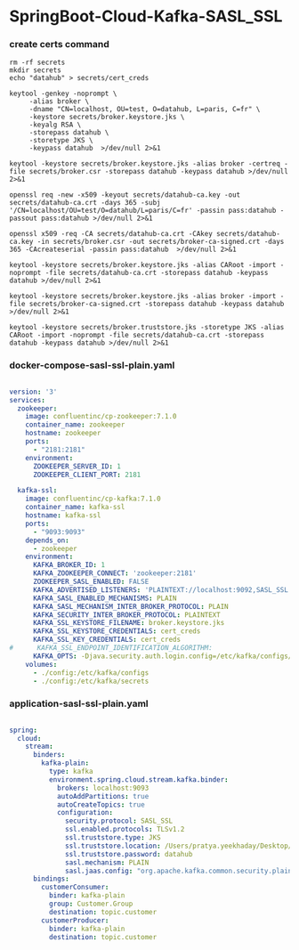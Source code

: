 # SpringBoot-Cloud-Kafka-SASL_SSL

### create certs command

    rm -rf secrets
    mkdir secrets
    echo "datahub" > secrets/cert_creds

    keytool -genkey -noprompt \
         -alias broker \
         -dname "CN=localhost, OU=test, O=datahub, L=paris, C=fr" \
         -keystore secrets/broker.keystore.jks \
         -keyalg RSA \
         -storepass datahub \
         -storetype JKS \
         -keypass datahub  >/dev/null 2>&1

    keytool -keystore secrets/broker.keystore.jks -alias broker -certreq -file secrets/broker.csr -storepass datahub -keypass datahub >/dev/null 2>&1

    openssl req -new -x509 -keyout secrets/datahub-ca.key -out secrets/datahub-ca.crt -days 365 -subj '/CN=localhost/OU=test/O=datahub/L=paris/C=fr' -passin pass:datahub -passout pass:datahub >/dev/null 2>&1

    openssl x509 -req -CA secrets/datahub-ca.crt -CAkey secrets/datahub-ca.key -in secrets/broker.csr -out secrets/broker-ca-signed.crt -days 365 -CAcreateserial -passin pass:datahub  >/dev/null 2>&1

    keytool -keystore secrets/broker.keystore.jks -alias CARoot -import -noprompt -file secrets/datahub-ca.crt -storepass datahub -keypass datahub >/dev/null 2>&1

    keytool -keystore secrets/broker.keystore.jks -alias broker -import -file secrets/broker-ca-signed.crt -storepass datahub -keypass datahub >/dev/null 2>&1

    keytool -keystore secrets/broker.truststore.jks -storetype JKS -alias CARoot -import -noprompt -file secrets/datahub-ca.crt -storepass datahub -keypass datahub >/dev/null 2>&1


### docker-compose-sasl-ssl-plain.yaml

```yaml

version: '3'
services:
  zookeeper:
    image: confluentinc/cp-zookeeper:7.1.0
    container_name: zookeeper
    hostname: zookeeper
    ports:
      - "2181:2181"
    environment:
      ZOOKEEPER_SERVER_ID: 1
      ZOOKEEPER_CLIENT_PORT: 2181

  kafka-ssl:
    image: confluentinc/cp-kafka:7.1.0
    container_name: kafka-ssl
    hostname: kafka-ssl
    ports:
      - "9093:9093"
    depends_on:
      - zookeeper
    environment:
      KAFKA_BROKER_ID: 1
      KAFKA_ZOOKEEPER_CONNECT: 'zookeeper:2181'
      ZOOKEEPER_SASL_ENABLED: FALSE
      KAFKA_ADVERTISED_LISTENERS: 'PLAINTEXT://localhost:9092,SASL_SSL://localhost:9093'
      KAFKA_SASL_ENABLED_MECHANISMS: PLAIN
      KAFKA_SASL_MECHANISM_INTER_BROKER_PROTOCOL: PLAIN
      KAFKA_SECURITY_INTER_BROKER_PROTOCOL: PLAINTEXT
      KAFKA_SSL_KEYSTORE_FILENAME: broker.keystore.jks
      KAFKA_SSL_KEYSTORE_CREDENTIALS: cert_creds
      KAFKA_SSL_KEY_CREDENTIALS: cert_creds
#      KAFKA_SSL_ENDPOINT_IDENTIFICATION_ALGORITHM:
      KAFKA_OPTS: -Djava.security.auth.login.config=/etc/kafka/configs/kafka_jaas.conf
    volumes:
      - ./config:/etc/kafka/configs
      - ./config:/etc/kafka/secrets

```


### application-sasl-ssl-plain.yaml

```yaml

spring:
  cloud:
    stream:
      binders:
        kafka-plain:
          type: kafka
          environment.spring.cloud.stream.kafka.binder:
            brokers: localhost:9093
            autoAddPartitions: true
            autoCreateTopics: true
            configuration:
              security.protocol: SASL_SSL
              ssl.enabled.protocols: TLSv1.2
              ssl.truststore.type: JKS
              ssl.truststore.location: /Users/pratya.yeekhaday/Desktop/Workshop/SpringBoot-Cloud-Kafka-SASL_SSL/config/broker.truststore.jks
              ssl.truststore.password: datahub
              sasl.mechanism: PLAIN
              sasl.jaas.config: "org.apache.kafka.common.security.plain.PlainLoginModule required username=\"test\" password=\"testtest\";"
      bindings:
        customerConsumer:
          binder: kafka-plain
          group: Customer.Group
          destination: topic.customer
        customerProducer:
          binder: kafka-plain
          destination: topic.customer

```